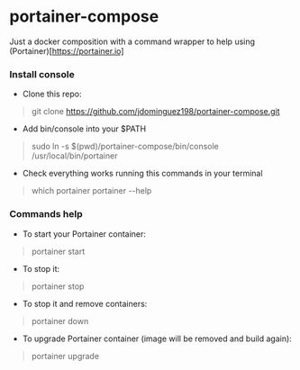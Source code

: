 # portainer-compose

Just a docker composition with a command wrapper to help using (Portainer)[https://portainer.io]

### Install console

* Clone this repo:

> git clone https://github.com/jdominguez198/portainer-compose.git

* Add bin/console into your $PATH

> sudo ln -s $(pwd)/portainer-compose/bin/console /usr/local/bin/portainer

* Check everything works running this commands in your terminal

> which portainer
> portainer --help

### Commands help

* To start your Portainer container:

> portainer start

* To stop it:

> portainer stop

* To stop it and remove containers:

> portainer down

* To upgrade Portainer container (image will be removed and build again):

> portainer upgrade
